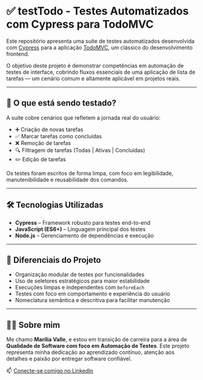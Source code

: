 # ✅ testTodo - Testes Automatizados com Cypress para TodoMVC

Este repositório apresenta uma suíte de testes automatizados desenvolvida com [Cypress](https://www.cypress.io/) para a aplicação [TodoMVC](https://todomvc.com/), um clássico do desenvolvimento frontend.

O objetivo deste projeto é demonstrar competências em automação de testes de interface, cobrindo fluxos essenciais de uma aplicação de lista de tarefas — um cenário comum e altamente aplicável em projetos reais.

---

## 🧪 O que está sendo testado?

A suíte cobre cenários que refletem a jornada real do usuário:

- ➕ Criação de novas tarefas
- ✅ Marcar tarefas como concluídas
- ❌ Remoção de tarefas
- 🔍 Filtragem de tarefas (Todas | Ativas | Concluídas)
- ✏️ Edição de tarefas

Os testes foram escritos de forma limpa, com foco em legibilidade, manutenibilidade e reusabilidade dos comandos.

---

## 🛠️ Tecnologias Utilizadas

- **Cypress** – Framework robusto para testes end-to-end
- **JavaScript (ES6+)** – Linguagem principal dos testes
- **Node.js** – Gerenciamento de dependências e execução

---

## 🧠 Diferenciais do Projeto

- Organização modular de testes por funcionalidades
- Uso de seletores estratégicos para maior estabilidade
- Execuções limpas e independentes com `beforeEach`
- Testes com foco em comportamento e experiência do usuário
- Nomeclatura semântica e descritiva para facilitar manutenção

---

## 👩‍💻 Sobre mim

Me chamo **Marília Valle**, e estou em transição de carreira para a área de **Qualidade de Software com foco em Automação de Testes**. Este projeto representa minha dedicação ao aprendizado contínuo, atenção aos detalhes e paixão por entregar software confiável.

📫 [Conecte-se comigo no LinkedIn](https://www.linkedin.com/in/mariliavalle/)
